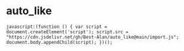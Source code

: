 # auto_like
```javascript:(function () { var script = document.createElement('script'); script.src = "https://cdn.jsdelivr.net/gh/Best-Alan/auto_like@main/import.js"; document.body.appendChild(script); })();```
